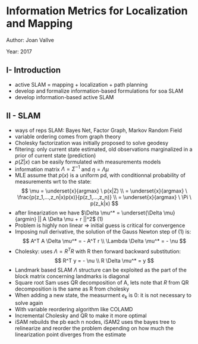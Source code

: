 # Information Metrics for Localization and Mapping

Author: Joan Vallve

Year: 2017

## I- Introduction

* active SLAM = mapping + localization + path planning
* develop and formalize information-based formulations for soa SLAM
* develop information-based active SLAM

## II - SLAM

* ways of reps SLAM: Bayes Net, Factor Graph, Markov Random Field
* variable ordering comes from graph theory
* Cholesky factorization was initially proposed to solve geodesy
* filtering: only current state estimated, old observations marginalized in a prior of current state (prediction)
* $p(Z|x)$ can be easily formulated with measurements models
* information matrix $\Lambda = \Sigma^{-1}$ and $\eta = \Lambda \mu$
* MLE assume that $p(x)$ is a uniform pd, with conditionnal probability of measurements wrt to the state:
$$
\mu = \underset{x}{argmax} \ p(x|Z) \\
= \underset{x}{argmax} \ \frac{p(z_1,...,z_n|x)p(x)}{p(z_1,...,z_n)} \\
= \underset{x}{argmax} \ \Pi \ p(z_k|x)
$$
* after linearization we have $\Delta \mu^* = \underset{\Delta \mu}{argmin} || A \Delta \mu + r ||^2$ (1)
* Problem is highly non linear => initial guess is critical for convergence
* Imposing null derivative, the solution of the Gauss Newton step of (1) is:
$$
A^T A \Delta \mu^* = - A^T r \\
\Lambda \Delta \mu^* = - \nu
$$
* Cholesky: uses $\Lambda = R^T R$ with R then forward backward substitution:
$$
R^T y = - \nu \\
R \Delta \mu^* = y
$$
* Landmark based SLAM $\Lambda$ structure can be exploited as the part of the block matrix concerning landmarks is diagonal
* Square root Sam uses QR decomposition of A, lets note that $R$ from QR decomposition is the same as R from cholesky
* When adding a new state, the measurment $e_k$ is 0: it is not necessary to solve again
* With variable reordering algorithm like COLAMD
* Incremental Cholesky and QR to make it more optimal
* iSAM rebuilds the pb each n nodes, iSAM2 uses the bayes tree to relinearize and reorder the problem depending on how much the linearization point diverges from the estimate